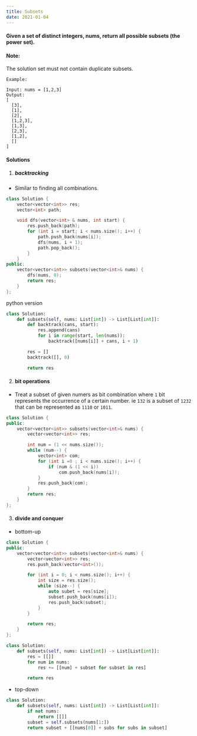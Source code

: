 ```yaml
---
title: Subsets
date: 2021-01-04
---
```

#### Given a set of distinct integers, nums, return all possible subsets (the power set).

#### Note: 
The solution set must not contain duplicate subsets.

```
Example:

Input: nums = [1,2,3]
Output:
[
  [3],
  [1],
  [2],
  [1,2,3],
  [1,3],
  [2,3],
  [1,2],
  []
]
```

#### Solutions

1. ##### backtracking

- Similar to finding all combinations.

```cpp
class Solution {
    vector<vector<int>> res;
    vector<int> path;

    void dfs(vector<int> & nums, int start) {
        res.push_back(path);
        for (int i = start; i < nums.size(); i++) {
            path.push_back(nums[i]);
            dfs(nums, i + 1);
            path.pop_back();
        }
    }
public:
    vector<vector<int>> subsets(vector<int>& nums) {
        dfs(nums, 0);
        return res;
    }
};
```

python version

```python
class Solution:
    def subsets(self, nums: List[int]) -> List[List[int]]:
        def backtrack(cans, start):
            res.append(cans)
            for i in range(start, len(nums)):
                backtrack([nums[i]] + cans, i + 1)

        res = []
        backtrack([], 0)

        return res
```

2. #### bit operations


- Treat a subset of given numers as bit combination where `1` bit represents the occurrence of a certain number. ie  `132` is a subset of `1232` that can be represented as `1110` or `1011`.

```cpp
class Solution {
public:
    vector<vector<int>> subsets(vector<int>& nums) {
        vector<vector<int>> res;

        int num = (1 << nums.size());
        while (num--) {
            vector<int> com;
            for (int i =0 ; i < nums.size(); i++) {
                if (num & (1 << i))
                    com.push_back(nums[i]);
            }
            res.push_back(com);
        }
        return res;
    }
};
```

3. #### divide and conquer

- bottom-up

```cpp
class Solution {
public:
    vector<vector<int>> subsets(vector<int>& nums) {
        vector<vector<int>> res;
        res.push_back(vector<int>());

        for (int i = 0; i < nums.size(); i++) {
            int size = res.size();
            while (size--) {
                auto subet = res[size];
                subset.push_back(nums[i]);
                res.push_back(subset);
            }
        }

        return res;
    }
};
```

```python
class Solution:
    def subsets(self, nums: List[int]) -> List[List[int]]:
        res = [[]]
        for num in nums:
            res += [[num] + subset for subset in res]

        return res
```

- top-down

```python
class Solution:
    def subsets(self, nums: List[int]) -> List[List[int]]:
        if not nums:
            return [[]]
        subset = self.subsets(nums[1:])
        return subset + [[nums[0]] + subs for subs in subset]
```